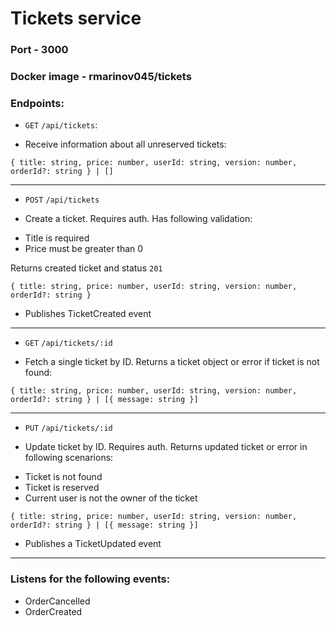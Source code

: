 # Tickets service

### Port - 3000

### Docker image - rmarinov045/tickets

### Endpoints:

-   `GET` `/api/tickets`:

*   Receive information about all unreserved tickets:

```
{ title: string, price: number, userId: string, version: number, orderId?: string } | []

```

---

-   `POST` `/api/tickets`

*   Create a ticket. Requires auth. Has following validation:

-   Title is required
-   Price must be greater than 0

Returns created ticket and status `201`

```
{ title: string, price: number, userId: string, version: number, orderId?: string }
```

-   Publishes TicketCreated event

---

-   `GET` `/api/tickets/:id`

*   Fetch a single ticket by ID. Returns a ticket object or error if ticket is not found:

```
{ title: string, price: number, userId: string, version: number, orderId?: string } | [{ message: string }]
```

---

-   `PUT` `/api/tickets/:id`

*   Update ticket by ID. Requires auth. Returns updated ticket or error in following scenarions:

-   Ticket is not found
-   Ticket is reserved
-   Current user is not the owner of the ticket

```
{ title: string, price: number, userId: string, version: number, orderId?: string } | [{ message: string }]
```

-   Publishes a TicketUpdated event

---

### Listens for the following events:

-   OrderCancelled
-   OrderCreated
